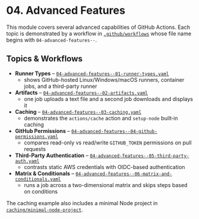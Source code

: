 # 04. Advanced Features

This module covers several advanced capabilities of GitHub Actions. Each topic is demonstrated by a workflow in [`.github/workflows`](../.github/workflows) whose file name begins with `04-advanced-features--`.

## Topics & Workflows

- **Runner Types** – [`04-advanced-features--01-runner-types.yaml`](../.github/workflows/04-advanced-features--01-runner-types.yaml)
  - shows GitHub-hosted Linux/Windows/macOS runners, container jobs, and a third-party runner
- **Artifacts** – [`04-advanced-features--02-artifacts.yaml`](../.github/workflows/04-advanced-features--02-artifacts.yaml)
  - one job uploads a text file and a second job downloads and displays it
- **Caching** – [`04-advanced-features--03-caching.yaml`](../.github/workflows/04-advanced-features--03-caching.yaml)
  - demonstrates the `actions/cache` action and `setup-node` built‑in caching
- **GitHub Permissions** – [`04-advanced-features--04-github-permissions.yaml`](../.github/workflows/04-advanced-features--04-github-permissions.yaml)
  - compares read-only vs read/write `GITHUB_TOKEN` permissions on pull requests
- **Third-Party Authentication** – [`04-advanced-features--05-third-party-auth.yaml`](../.github/workflows/04-advanced-features--05-third-party-auth.yaml)
  - contrasts static AWS credentials with OIDC-based authentication
- **Matrix & Conditionals** – [`04-advanced-features--06-matrix-and-conditionals.yaml`](../.github/workflows/04-advanced-features--06-matrix-and-conditionals.yaml)
  - runs a job across a two-dimensional matrix and skips steps based on conditions

The caching example also includes a minimal Node project in [`caching/minimal-node-project`](./caching/minimal-node-project).